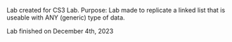 Lab created for CS3 Lab. Purpose: Lab made to replicate a linked list that is useable with ANY (generic) type of data.

Lab finished on December 4th, 2023
